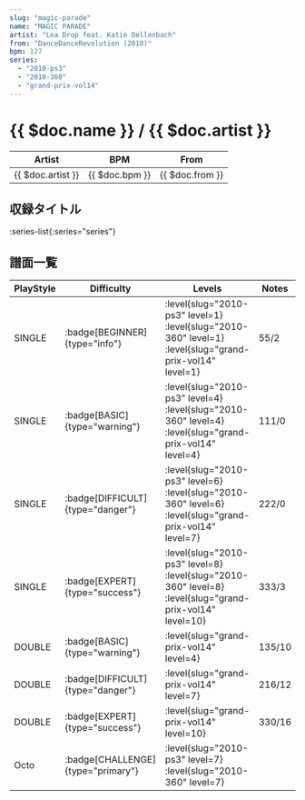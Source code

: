 ```yaml
---
slug: "magic-parade"
name: "MAGIC PARADE"
artist: "Lea Drop feat. Katie Dellenbach"
from: "DanceDanceRevolution (2010)"
bpm: 127
series:
  - "2010-ps3"
  - "2010-360"
  - "grand-prix-vol14"
---
```


# {{ $doc.name }} / {{ $doc.artist }}

|Artist|BPM|From|
|------|---|----|
|{{ $doc.artist }}|{{ $doc.bpm }}|{{ $doc.from }}|

## 収録タイトル

:series-list{:series="series"}

## 譜面一覧

|PlayStyle|Difficulty|Levels|Notes|Movie|
|---------|----------|------|-----|-----|
|SINGLE| :badge[BEGINNER]{type="info"}|<div class="field is-grouped is-grouped-multiline"> :level{slug="2010-ps3" level=1} :level{slug="2010-360" level=1} :level{slug="grand-prix-vol14" level=1}</div>|55/2||
|SINGLE| :badge[BASIC]{type="warning"}|<div class="field is-grouped is-grouped-multiline"> :level{slug="2010-ps3" level=4} :level{slug="2010-360" level=4} :level{slug="grand-prix-vol14" level=4}</div>|111/0||
|SINGLE| :badge[DIFFICULT]{type="danger"}|<div class="field is-grouped is-grouped-multiline"> :level{slug="2010-ps3" level=6} :level{slug="2010-360" level=6} :level{slug="grand-prix-vol14" level=7}</div>|222/0||
|SINGLE| :badge[EXPERT]{type="success"}|<div class="field is-grouped is-grouped-multiline"> :level{slug="2010-ps3" level=8} :level{slug="2010-360" level=8} :level{slug="grand-prix-vol14" level=10}</div>|333/3||
|DOUBLE| :badge[BASIC]{type="warning"}|<div class="field is-grouped is-grouped-multiline"> :level{slug="grand-prix-vol14" level=4}</div>|135/10||
|DOUBLE| :badge[DIFFICULT]{type="danger"}|<div class="field is-grouped is-grouped-multiline"> :level{slug="grand-prix-vol14" level=7}</div>|216/12||
|DOUBLE| :badge[EXPERT]{type="success"}|<div class="field is-grouped is-grouped-multiline"> :level{slug="grand-prix-vol14" level=10}</div>|330/16||
|Octo| :badge[CHALLENGE]{type="primary"}|<div class="field is-grouped is-grouped-multiline"> :level{slug="2010-ps3" level=7} :level{slug="2010-360" level=7}</div>|||
